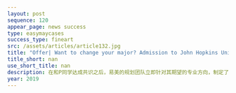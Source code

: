 ```yaml
---
layout: post
sequence: 120
appear_page: news success
type: easymaycases
success_type: fineart
src: /assets/articles/article132.jpg
title: "Offer| Want to change your major? Admission to John Hopkins University for MS in Finance"
title_short: nan
use_short_title: nan
description: 在和P同学达成共识之后，易美的规划团队立即针对其期望的专业方向，制定了一整套的背景提升案。在极短的时间内，为P同学安排了线上名企实战项目------参与到大型能源项目资本融资案例的研究之中。不仅如此，为了让P同学接受最优秀的指导，易美还为P同学匹配到了极具实力的导师：纽约前美林银行董事总经理。在工作中，P同学负责项目资料搜集整理和归档，以及协助主管进行资产证券化及相关项目文件的撰写并负责与项目相关的数据处理工作。
year: 2019
---
```


